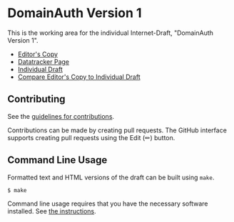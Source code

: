 <!-- regenerate: on (set to off if you edit this file) -->

# DomainAuth Version 1

This is the working area for the individual Internet-Draft, "DomainAuth Version 1".

* [Editor's Copy](https://CheVeraId.github.io/domainauth-spec/#go.draft-narea-domainauth.html)
* [Datatracker Page](https://datatracker.ietf.org/doc/draft-narea-domainauth)
* [Individual Draft](https://datatracker.ietf.org/doc/html/draft-narea-domainauth)
* [Compare Editor's Copy to Individual Draft](https://CheVeraId.github.io/domainauth-spec/#go.draft-narea-domainauth.diff)


## Contributing

See the
[guidelines for contributions](https://github.com/CheVeraId/domainauth-spec/blob/main/CONTRIBUTING.md).

Contributions can be made by creating pull requests.
The GitHub interface supports creating pull requests using the Edit (✏) button.


## Command Line Usage

Formatted text and HTML versions of the draft can be built using `make`.

```sh
$ make
```

Command line usage requires that you have the necessary software installed.  See
[the instructions](https://github.com/martinthomson/i-d-template/blob/main/doc/SETUP.md).

